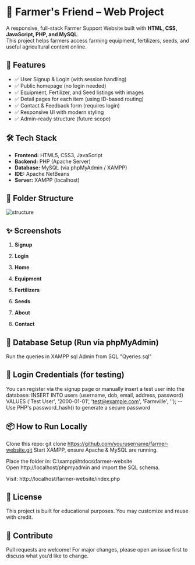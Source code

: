 # 🌾 Farmer's Friend – Web Project

A responsive, full-stack Farmer Support Website built with **HTML, CSS, JavaScript, PHP, and MySQL**.  
This project helps farmers access farming equipment, fertilizers, seeds, and useful agricultural content online.



## 🚀 Features

- ✅ User Signup & Login (with session handling)
- ✅ Public homepage (no login needed)
- ✅ Equipment, Fertilizer, and Seed listings with images
- ✅ Detail pages for each item (using ID-based routing)
- ✅ Contact & Feedback form (requires login)
- ✅ Responsive UI with modern styling
- ✅ Admin-ready structure (future scope)



## 🛠️ Tech Stack

- **Frontend:** HTML5, CSS3, JavaScript
- **Backend:** PHP (Apache Server)
- **Database:** MySQL (via phpMyAdmin / XAMPP)
- **IDE:** Apache NetBeans
- **Server:** XAMPP (localhost)



## 📁 Folder Structure
  ![structure](https://github.com/user-attachments/assets/51b2dfbf-4090-4626-aa34-c8f56df286bd)


## ✨ Screenshots

1. **Signup**


2. **Login**


3. **Home**


4. **Equipment**


5. **Fertilizers**


6. **Seeds**


7. **About**


8. **Contact**


## 🧩 Database Setup (Run via phpMyAdmin)

Run the queries in XAMPP sql Admin from SQL "Qyeries.sql"


## 🔐 Login Credentials (for testing)

You can register via the signup page or manually insert a test user into the database:
INSERT INTO users (username, dob, email, address, password)
VALUES ('Test User', '2000-01-01', 'test@example.com', 'Farmville', ''); 
-- Use PHP's password_hash() to generate a secure password

## 📦 How to Run Locally

Clone this repo:
git clone https://github.com/yourusername/farmer-website.git
Start XAMPP, ensure Apache & MySQL are running.

Place the folder in:
C:\xampp\htdocs\farmer-website\
Open http://localhost/phpmyadmin and import the SQL schema.

Visit:
http://localhost/farmer-website/index.php

## 📝 License
This project is built for educational purposes. You may customize and reuse with credit.

##  🙌 Contribute
Pull requests are welcome! For major changes, please open an issue first to discuss what you’d like to change.
